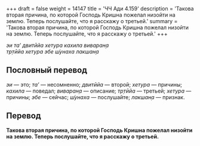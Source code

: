 +++
draft = false
weight = 14147
title = 'ЧЧ Ади 4.159'
description = 'Такова вторая причина, по которой Господь Кришна пожелал низойти на землю. Теперь послушайте, что я расскажу о третьей.'
summary = 'Такова вторая причина, по которой Господь Кришна пожелал низойти на землю. Теперь послушайте, что я расскажу о третьей.'
+++

_эи та’ двитӣйа хетура кахила виваран̣а  
тр̣тӣйа хетура эбе ш́унаха лакшан̣а_

## Пословный перевод

_эи_ — это; _та’_ — несомненно; _двитӣйа_ — второй; _хетура_ — причины; _кахила_ — поведал; _виваран̣а_ — описание; _тр̣тӣйа_ — третьей; _хетура_ — причины; _эбе_ — сейчас; _ш́унаха_ — послушайте; _лакшан̣а_ — признак.

## Перевод

**Такова вторая причина, по которой Господь Кришна пожелал низойти на землю. Теперь послушайте, что я расскажу о третьей.**
